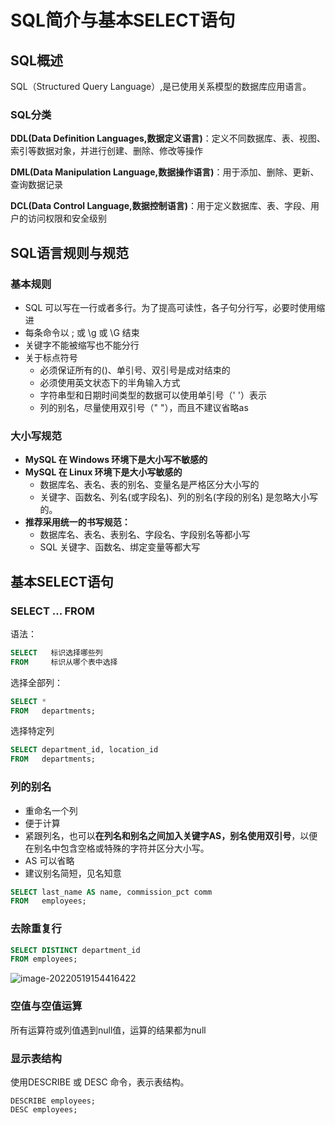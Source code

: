 # SQL简介与基本SELECT语句

## SQL概述

SQL（Structured Query Language）,是已使用关系模型的数据库应用语言。

### SQL分类

**DDL(Data Definition Languages,数据定义语言)**：定义不同数据库、表、视图、索引等数据对象，并进行创建、删除、修改等操作

**DML(Data Manipulation Language,数据操作语言)**：用于添加、删除、更新、查询数据记录

**DCL(Data Control Language,数据控制语言)**：用于定义数据库、表、字段、用户的访问权限和安全级别



## SQL语言规则与规范

### 基本规则

- SQL 可以写在一行或者多行。为了提高可读性，各子句分行写，必要时使用缩进
- 每条命令以 ; 或 \g 或 \G 结束
- 关键字不能被缩写也不能分行
- 关于标点符号
  - 必须保证所有的()、单引号、双引号是成对结束的
  - 必须使用英文状态下的半角输入方式
  - 字符串型和日期时间类型的数据可以使用单引号（' '）表示
  - 列的别名，尽量使用双引号（" "），而且不建议省略as

### 大小写规范

- **MySQL 在 Windows 环境下是大小写不敏感的**
- **MySQL 在 Linux 环境下是大小写敏感的**
  - 数据库名、表名、表的别名、变量名是严格区分大小写的
  - 关键字、函数名、列名(或字段名)、列的别名(字段的别名) 是忽略大小写的。
- **推荐采用统一的书写规范：**
  - 数据库名、表名、表别名、字段名、字段别名等都小写
  - SQL 关键字、函数名、绑定变量等都大写

## 基本SELECT语句

### SELECT ... FROM

语法：

```sql
SELECT   标识选择哪些列
FROM     标识从哪个表中选择
```

选择全部列：

```sql
SELECT *
FROM   departments;
```

选择特定列

```sql
SELECT department_id, location_id
FROM   departments;
```

### 列的别名

- 重命名一个列
- 便于计算
- 紧跟列名，也可以**在列名和别名之间加入关键字AS，别名使用双引号**，以便在别名中包含空格或特殊的字符并区分大小写。
- AS 可以省略
- 建议别名简短，见名知意



```sql
SELECT last_name AS name, commission_pct comm
FROM   employees;
```



### 去除重复行

```sql
SELECT DISTINCT department_id 
FROM employees;
```

![image-20220519154416422](E:\我的数据库\我的坚果云\发布文章\数据库笔记\image-20220519154416422.png)



### 空值与空值运算

所有运算符或列值遇到null值，运算的结果都为null



### 显示表结构

使用DESCRIBE 或 DESC 命令，表示表结构。

```mysql
DESCRIBE employees; 
DESC employees;
```

